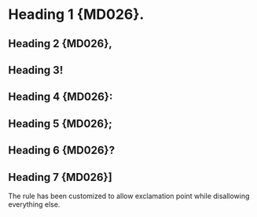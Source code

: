 # Heading 1 {MD026}.

## Heading 2 {MD026},

## Heading 3!

## Heading 4 {MD026}:

## Heading 5 {MD026};

## Heading 6 {MD026}?

## Heading 7 {MD026}]

The rule has been customized to allow exclamation point while disallowing
everything else.

<!-- markdownlint-configure-file {
  "MD026": {
    "punctuation": ".,;:?]"
  }
} -->
